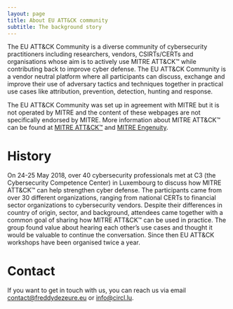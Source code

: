```yaml
---
layout: page
title: About EU ATT&CK community
subtitle: The background story
---
```


The EU ATT&CK Community is a diverse community of cybersecurity practitioners including researchers, vendors, CSIRTs/CERTs and organisations whose aim is to actively use MITRE ATT&CK™ while contributing back to improve cyber defense. The EU ATT&CK Community is a vendor neutral platform where all participants can discuss, exchange and improve their use of adversary tactics and techniques together in practical use cases like attribution, prevention, detection, hunting and response.

The EU ATT&CK Community was set up in agreement with MITRE but it is not operated by MITRE and the content of these webpages are not specifically endorsed by MITRE. More information about MITRE ATT&CK™ can be found at <a href="https://attack.mitre.org/"> MITRE ATT&CK™</a> and <a href="https://mitre-engenuity.org/"> MITRE Engenuity</a>.

# History

On 24-25 May 2018, over 40 cybersecurity professionals met at C3 (the Cybersecurity Competence Center) in Luxembourg to discuss how MITRE ATT&CK™ can help strengthen cyber defense. The participants came from over 30 different organizations, ranging from national CERTs to financial sector organizations to cybersecurity vendors. Despite their differences in country of origin, sector, and background, attendees came together with a common goal of sharing how MITRE ATT&CK™ can be used in practice. The group found value about hearing each other’s use cases and thought it would be valuable to continue the conversation. Since then EU ATT&CK workshops have been organised twice a year.

# Contact

If you want to get in touch with us, you can reach us via email contact@freddydezeure.eu or info@circl.lu.
